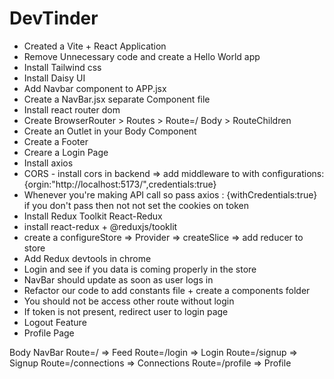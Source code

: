 # DevTinder

- Created a Vite + React Application
- Remove Unnecessary code and create a Hello World app
- Install Tailwind css
- Install Daisy UI
- Add Navbar component to APP.jsx
- Create a NavBar.jsx separate Component file
- Install react router dom
- Create BrowserRouter > Routes > Route=/ Body > RouteChildren
- Create an Outlet in your Body Component
- Create a Footer
- Creare a Login Page
- Install axios 
- CORS - install cors in backend => add middleware to with configurations: {orgin:"http://localhost:5173/",credentials:true}
- Whenever you're  making API call so pass axios : {withCredentials:true} if you don't pass then not not set the cookies on token
- Install Redux Toolkit React-Redux
- install react-redux + @reduxjs/tooklit 
- create a configureStore => Provider => createSlice => add reducer to store
- Add Redux devtools in chrome
- Login and see if you data is coming properly in the store
- NavBar should update as soon as user logs in
- Refactor our code to add constants file + create a components folder 
- You should not be access other route without login
- If token is not present, redirect user to login page
- Logout Feature
- Profile Page

Body
    NavBar
    Route=/ => Feed
    Route=/login => Login
    Route=/signup => Signup
    Route=/connections => Connections
    Route=/profile => Profile